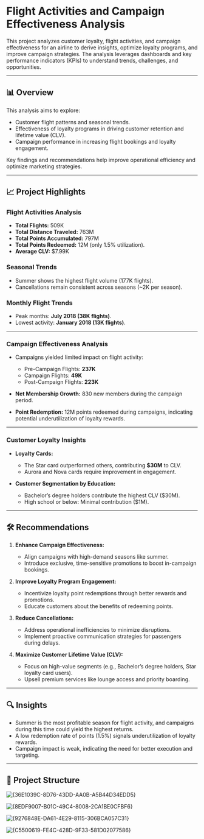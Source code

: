 # Flight Activities and Campaign Effectiveness Analysis

This project analyzes customer loyalty, flight activities, and campaign effectiveness for an airline to derive insights, optimize loyalty programs, and improve campaign strategies. The analysis leverages dashboards and key performance indicators (KPIs) to understand trends, challenges, and opportunities.

---

## 📊 Overview

This analysis aims to explore:
- Customer flight patterns and seasonal trends.
- Effectiveness of loyalty programs in driving customer retention and lifetime value (CLV).
- Campaign performance in increasing flight bookings and loyalty engagement.

Key findings and recommendations help improve operational efficiency and optimize marketing strategies.

---

## 📈 Project Highlights

### **Flight Activities Analysis**
- **Total Flights:** 509K  
- **Total Distance Traveled:** 763M  
- **Total Points Accumulated:** 797M  
- **Total Points Redeemed:** 12M (only 1.5% utilization).  
- **Average CLV:** $7.99K  

### **Seasonal Trends**
- Summer shows the highest flight volume (177K flights).  
- Cancellations remain consistent across seasons (~2K per season).  

### **Monthly Flight Trends**
- Peak months: **July 2018 (38K flights)**.  
- Lowest activity: **January 2018 (13K flights)**.  

---

### **Campaign Effectiveness Analysis**
- Campaigns yielded limited impact on flight activity:  
  - Pre-Campaign Flights: **237K**  
  - Campaign Flights: **49K**  
  - Post-Campaign Flights: **223K**

- **Net Membership Growth:** 830 new members during the campaign period.  
- **Point Redemption:** 12M points redeemed during campaigns, indicating potential underutilization of loyalty rewards.  

---

### **Customer Loyalty Insights**
- **Loyalty Cards:**  
  - The Star card outperformed others, contributing **$30M** to CLV.  
  - Aurora and Nova cards require improvement in engagement.  

- **Customer Segmentation by Education:**  
  - Bachelor’s degree holders contribute the highest CLV ($30M).  
  - High school or below: Minimal contribution ($1M).  

---

## 🛠️ Recommendations

1. **Enhance Campaign Effectiveness:**
   - Align campaigns with high-demand seasons like summer.  
   - Introduce exclusive, time-sensitive promotions to boost in-campaign bookings.  

2. **Improve Loyalty Program Engagement:**
   - Incentivize loyalty point redemptions through better rewards and promotions.  
   - Educate customers about the benefits of redeeming points.

3. **Reduce Cancellations:**
   - Address operational inefficiencies to minimize disruptions.  
   - Implement proactive communication strategies for passengers during delays.

4. **Maximize Customer Lifetime Value (CLV):**
   - Focus on high-value segments (e.g., Bachelor’s degree holders, Star loyalty card users).  
   - Upsell premium services like lounge access and priority boarding.

---

## 🔍 Insights

- Summer is the most profitable season for flight activity, and campaigns during this time could yield the highest returns.  
- A low redemption rate of points (1.5%) signals underutilization of loyalty rewards.  
- Campaign impact is weak, indicating the need for better execution and targeting.

---

## 📂 Project Structure
![{36E1039C-8D76-43DD-AA0B-A5B44D34EDD5}](https://github.com/user-attachments/assets/6027ee39-7fa2-4c10-9be7-939ba6ed84f0)

![{8EDF9007-B01C-49C4-8008-2CA1BE0CFBF6}](https://github.com/user-attachments/assets/ce336718-ebc6-4d16-95f1-7526dfac907c)

![{9276848E-DA61-4E29-8115-306BCA057C31}](https://github.com/user-attachments/assets/099d9f27-534e-402f-9006-540958b1cdbe)

![{C5500619-FE4C-428D-9F33-581D02077586}](https://github.com/user-attachments/assets/86ab8914-c3b8-4f03-a20b-3cf602651344)
